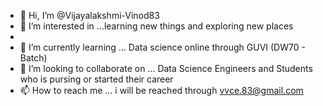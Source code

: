 - 👋 Hi, I’m @Vijayalakshmi-Vinod83
- 👀 I’m interested in ...learning new things and exploring new places
- 
- 🌱 I’m currently learning ... Data science online through GUVI (DW70 - Batch)
- 💞️ I’m looking to collaborate on ... Data Science Engineers and Students who is pursing or started their career
- 📫 How to reach me ...
i will be reached through vvce.83@gmail.com
<!---
Vijayalakshmi-Vinod83/Vijayalakshmi-Vinod83 is a ✨ special ✨ repository because its `README.md` (this file) appears on your GitHub profile.
You can click the Preview link to take a look at your changes.
--->
